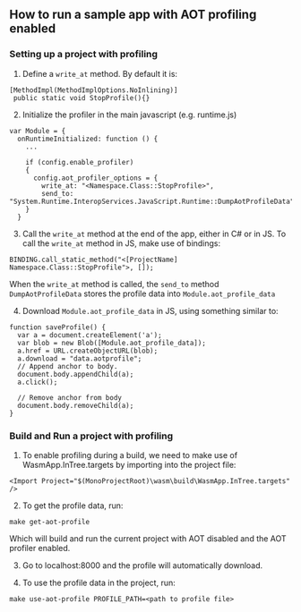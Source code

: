 ## How to run a sample app with AOT profiling enabled

### Setting up a project with profiling

1. Define a `write_at` method. By default it is:

```
[MethodImpl(MethodImplOptions.NoInlining)]
 public static void StopProfile(){}
```

2. Initialize the profiler in the main javascript (e.g. runtime.js)

```
var Module = {
  onRuntimeInitialized: function () {
    ...
    
    if (config.enable_profiler)
    {
      config.aot_profiler_options = {
        write_at: "<Namespace.Class::StopProfile>",
        send_to: "System.Runtime.InteropServices.JavaScript.Runtime::DumpAotProfileData"
    }
  }
```

3. Call the `write_at` method at the end of the app, either in C# or in JS. To call the `write_at` method in JS, make use of bindings:

`BINDING.call_static_method("<[ProjectName] Namespace.Class::StopProfile">, []);`

When the `write_at` method is called, the `send_to` method `DumpAotProfileData` stores the profile data into `Module.aot_profile_data`

4. Download `Module.aot_profile_data` in JS, using something similar to:

```
function saveProfile() {
  var a = document.createElement('a');
  var blob = new Blob([Module.aot_profile_data]);
  a.href = URL.createObjectURL(blob);
  a.download = "data.aotprofile";
  // Append anchor to body.
  document.body.appendChild(a);
  a.click();

  // Remove anchor from body
  document.body.removeChild(a);
}
```

### Build and Run a project with profiling
1. To enable profiling during a build, we need to make use of WasmApp.InTree.targets by importing into the project file:

`<Import Project="$(MonoProjectRoot)\wasm\build\WasmApp.InTree.targets" />`

2. To get the profile data, run: 

`make get-aot-profile`

Which will build and run the current project with AOT disabled and the AOT profiler enabled.

3. Go to localhost:8000 and the profile will automatically download. 

4. To use the profile data in the project, run:

`make use-aot-profile PROFILE_PATH=<path to profile file>`